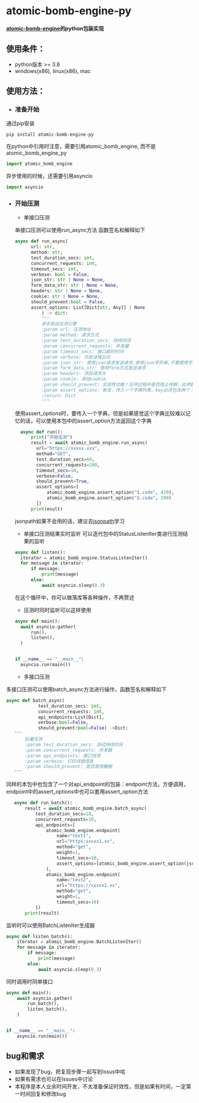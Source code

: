 # atomic-bomb-engine-py
#### [atomic-bomb-engine](https://github.com/qyzhg/atomic-bomb-engine)的python包装实现

## 使用条件：
- python版本 >= 3.8
- windows(x86), linux(x86), mac

## 使用方法：
- ### 准备开始
通过pip安装
```shell
pip install atomic-bomb-engine-py
```
在python中引用时注意，需要引用atomic_bomb_engine, 而不是atomic_bomb_engine_py
```python
import atomic_bomb_engine
```
异步使用的时候，还需要引用asyncio
```python
import asyncio
```
- ### 开始压测
  - 单接口压测
  
  单接口压测可以使用run_async方法
  函数签名和解释如下
  ```python
  async def run_async(
        url: str,
        method: str,
        test_duration_secs: int,
        concurrent_requests: int,
        timeout_secs: int,
        verbose: bool = False,
        json_str: str | None = None,
        form_data_str: str | None = None,
        headers: str | None = None,
        cookie: str | None = None,
        should_prevent:bool = False,
        assert_options: List[Dict[str, Any]] | None
            ) -> dict:
            """
            异步启动压测引擎
            :param url: 压测地址
            :param method: 请求方式
            :param test_duration_secs: 持续时间
            :param concurrent_requests: 并发量
            :param timeout_secs: 接口超时时间
            :param verbose: 开启详情日志
            :param json_str: 使用json请求发送请求,使用json字符串,不要使用字典类型
            :param form_data_str: 使用form方式发送请求
            :param headers: 添加请求头
            :param cookie: 添加cookie
            :param should_prevent: 实验性功能！压测过程中是否阻止休眠，此参数为true时，需要使用管理员权限运行才有效果，使用此功能会增加电脑功耗，但在无人值守时会非常有用
            :param assert_options: 断言，传入一个字典列表，key必须包含两个：jsonpath和reference_object e.g. [{"jsonpath": "$.code", "reference_object": 429}, {"jsonpath": "$.code", "reference_object": "300"}]， 也可以使用本包中的assert_option方法生成option
            :return: Dict
            """
  ```
  使用assert_options时，要传入一个字典，但是如果感觉这个字典比较难以记忆的话，可以使用本包中的assert_option方法返回这个字典
    ```python
      async def run():
          print("开始压测")
          result = await atomic_bomb_engine.run_async(
            url="https://xxxxx.xxx",
            method="GET",
            test_duration_secs=60,
            concurrent_requests=200,
            timeout_secs=10,
            verbose=False,
            should_prevent=True,
            assert_options=[
                atomic_bomb_engine.assert_option("$.code", 429),
                atomic_bomb_engine.assert_option("$.code", 200)
            ])
          print(esult)
    ```
    jsonpath如果不会用的话，建议去[jsonpath](https://jsonpath.com/)学习
  - 单接口压测结果实时监听
  可以迭代包中的StatusListenIter类进行压测结果的监听
  ```python
  async def listen():
    iterator = atomic_bomb_engine.StatusListenIter()
    for message in iterator:
        if message:
            print(message)
        else:
            await asyncio.sleep(0.3)
  ```
   在这个循环中，你可以做落库等各种操作，不再赘述
  
    - 压测时同时监听可以这样使用
  ```python
  async def main():
    await asyncio.gather(
        run(),
        listen(),
    )
  
  
  if __name__ == "__main__":
    asyncio.run(main())
  ```

  - 多接口压测

多接口压测可以使用batch_async方法进行操作，函数签名和解释如下
 ```python
 async def batch_async(
             test_duration_secs: int,
             concurrent_requests: int,
             api_endpoints:List[Dict],
             verbose:bool=False,
             should_prevent:bool=False) ->Dict:
    """
        批量压测
        :param test_duration_secs: 测试持续时间
        :param concurrent_requests: 并发数
        :param api_endpoints: 接口信息
        :param verbose: 打印详细信息
        :param should_prevent: 是否禁用睡眠
    """
 ```
同样的本包中也包含了一个对api_endpoint的包装：endpoint方法，方便调用，endpoint中的assert_options中也可以套用assert_option方法
 ```python
    async def run_batch():
        result = await atomic_bomb_engine.batch_async(
            test_duration_secs=10,
            concurrent_requests=10,
            api_endpoints=[
                atomic_bomb_engine.endpoint(
                    name="test1",
                    url="https:xxxxx1.xx",
                    method="get",
                    weight=1,
                    timeout_secs=10,
                    assert_options=[atomic_bomb_engine.assert_option(jsonpath="$.code", reference_object=200)]
                ),
                atomic_bomb_engine.endpoint(
                    name="test2",
                    url="https://xxxxx2.xx",
                    method="get",
                    weight=1,
                    timeout_secs=10)
            ])
        print(result)
 ```
    
监听时可以使用BatchListenIter生成器
```python
async def listen_batch():
    iterator = atomic_bomb_engine.BatchListenIter()
    for message in iterator:
        if message:
            print(message)
        else:
            await asyncio.sleep(0.3)
```
同时调用时同单接口
```python 
async def main():
    await asyncio.gather(
        run_batch(),
        listen_batch(),
    )


if __name__ == "__main__":
    asyncio.run(main())
```

## bug和需求
- 如果发现了bug，把复现步骤一起写到Issus中哈
- 如果有需求也可以在Issues中讨论
- 本程序是本人业余时间开发，不太准备保证时效性，但是如果有时间，一定第一时间回复和修改bug
